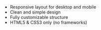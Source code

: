 - Responsive layout for desktop and mobile
- Clean and simple design
- Fully customizable structure
- HTML5 & CSS3 only (no frameworks)
